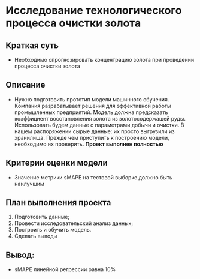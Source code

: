 #  Исследование технологического процесса очистки золота

## Краткая суть

* Необходимо спрогнозировать концентрацию золота при проведении процесса очистки золота

## Описание

* Нужно подготовить прототип модели машинного обучения. Компания разрабатывает решения для эффективной работы промышленных предприятий. Модель должна предсказать коэффициент восстановления золота из золотосодержащей руды. Использовать будем данные с параметрами добычи и очистки. В нашем распоряжении сырые данные: их просто выгрузили из хранилища. Прежде чем приступить к построению модели, необходимо их проверить. **Проект выполнен полностью**

## Критерии оценки модели

* Значение метрики sMAPE на тестовой выборке должно быть наилучшим

## План выполнения проекта

1. Подготовить данные;
2. Провести исследовательский анализ данных;
3. Построить и обучить модель.
4. Сделать выводы

## Вывод:
* sMAPE линейной регрессии равна 10%
